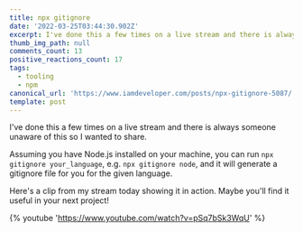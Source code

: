 ```yaml
---
title: npx gitignore
date: '2022-03-25T03:44:30.902Z'
excerpt: I've done this a few times on a live stream and there is always someone unaware of npx gitignore
thumb_img_path: null
comments_count: 13
positive_reactions_count: 17
tags:
  - tooling
  - npm
canonical_url: 'https://www.iamdeveloper.com/posts/npx-gitignore-5087/'
template: post
---
```


I've done this a few times on a live stream and there is always someone unaware of this so I wanted to share.

Assuming you have Node.js installed on your machine, you can run `npx gitignore your_language`, e.g. `npx gitignore node`, and it will generate a gitignore file for you for the given language.

Here's a clip from my stream today showing it in action. Maybe you'll find it useful in your next project!

{% youtube 'https://www.youtube.com/watch?v=pSq7bSk3WqU' %}
